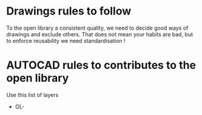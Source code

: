 
# Drawings rules to follow

To the open library a consistent quality, we need to decide good ways of drawings and exclude others. 
That does not mean your habits are bad, but to enforce reusability we need standardisation !

# AUTOCAD rules to contributes to the open library

Use this list of layers 

* OL-
